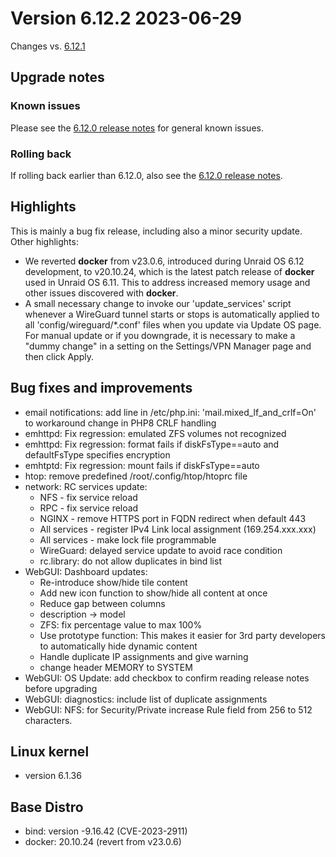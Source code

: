 # Version 6.12.2 2023-06-29

Changes vs. [6.12.1](6.12.1.md)

## Upgrade notes

### Known issues

Please see the [6.12.0 release notes](6.12.0.md#known-issues) for general known issues.

### Rolling back

If rolling back earlier than 6.12.0, also see the [6.12.0 release notes](6.12.0.md#rolling-back).

## Highlights

This is mainly a bug fix release, including also a minor security update.  Other highlights:

- We reverted **docker** from v23.0.6, introduced during Unraid OS 6.12 development, to v20.10.24, which is the latest patch
release of **docker** used in Unraid OS 6.11.  This to address increased memory usage and other issues
discovered with **docker**.
- A small necessary change to invoke our 'update_services' script whenever a WireGuard tunnel starts or stops
is automatically applied to all 'config/wireguard/*.conf' files when you update via Update OS page.  For
manual update or if you downgrade, it is necessary to make a "dummy change" in a setting on the Settings/VPN Manager page and
then click Apply.

## Bug fixes and improvements

- email notifications: add line in /etc/php.ini: 'mail.mixed_lf_and_crlf=On' to workaround change in PHP8 CRLF handling
- emhttpd: Fix regression: emulated ZFS volumes not recognized
- emhttpd: Fix regression: format fails if diskFsType==auto and defaultFsType specifies encryption
- emhtptd: Fix regression: mount fails if diskFsType==auto
- htop: remove predefined /root/.config/htop/htoprc file
- network: RC services update:
  - NFS - fix service reload
  - RPC - fix service reload
  - NGINX - remove HTTPS port in FQDN redirect when default 443
  - All services - register IPv4 Link local assignment (169.254.xxx.xxx)
  - All services - make lock file programmable
  - WireGuard: delayed service update to avoid race condition
  - rc.library: do not allow duplicates in bind list
- WebGUI: Dashboard updates:
  - Re-introduce show/hide tile content
  - Add new icon function to show/hide all content at once
  - Reduce gap between columns
  - description -> model
  - ZFS: fix percentage value to max 100%
  - Use prototype function: This makes it easier for 3rd party developers to automatically hide dynamic content
  - Handle duplicate IP assignments and give warning
  - change header MEMORY to SYSTEM
- WebGUI: OS Update: add checkbox to confirm reading release notes before upgrading
- WebGUI: diagnostics: include list of duplicate assignments
- WebGUI: NFS: for Security/Private increase Rule field from 256 to 512 characters.

## Linux kernel

- version 6.1.36

## Base Distro

- bind: version -9.16.42 (CVE-2023-2911)
- docker: 20.10.24 (revert from v23.0.6)
